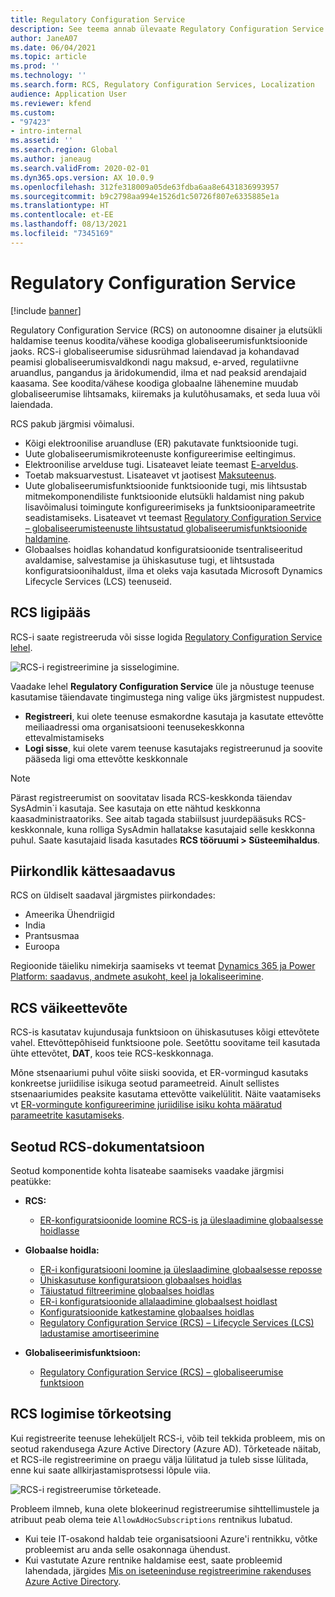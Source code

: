 ```yaml
---
title: Regulatory Configuration Service
description: See teema annab ülevaate Regulatory Configuration Service (RCS) võimalustest ja selgitab, kuidas teenusele juurde pääseda.
author: JaneA07
ms.date: 06/04/2021
ms.topic: article
ms.prod: ''
ms.technology: ''
ms.search.form: RCS, Regulatory Configuration Services, Localization
audience: Application User
ms.reviewer: kfend
ms.custom:
- "97423"
- intro-internal
ms.assetid: ''
ms.search.region: Global
ms.author: janeaug
ms.search.validFrom: 2020-02-01
ms.dyn365.ops.version: AX 10.0.9
ms.openlocfilehash: 312fe318009a05de63fdba6aa8e6431836993957
ms.sourcegitcommit: b9c2798aa994e1526d1c50726f807e6335885e1a
ms.translationtype: HT
ms.contentlocale: et-EE
ms.lasthandoff: 08/13/2021
ms.locfileid: "7345169"
---
```

# <a name="regulatory-configuration-service"></a>Regulatory Configuration Service

[!include [banner](../includes/banner.md)]

Regulatory Configuration Service (RCS) on autonoomne disainer ja elutsükli haldamise teenus koodita/vähese koodiga globaliseerumisfunktsioonide jaoks. RCS-i globaliseerumise sidusrühmad laiendavad ja kohandavad peamisi globaliseerumisvaldkondi nagu maksud, e-arved, regulatiivne aruandlus, pangandus ja äridokumendid, ilma et nad peaksid arendajaid kaasama. See koodita/vähese koodiga globaalne lähenemine muudab globaliseerumise lihtsamaks, kiiremaks ja kulutõhusamaks, et seda luua või laiendada.

RCS pakub järgmisi võimalusi.

- Kõigi elektroonilise aruandluse (ER) pakutavate funktsioonide tugi.
- Uute globaliseerumismikroteenuste konfigureerimise eeltingimus.
- Elektroonilise arvelduse tugi. Lisateavet leiate teemast [E-arveldus](/dynamics365-release-plan/2021wave1/finance-operations/dynamics365-finance/electronic-invoicing-add-on-dynamics-365-ga).
- Toetab maksuarvestust. Lisateavet vt jaotisest [Maksuteenus](/dynamics365-release-plan/2021wave1/finance-operations/dynamics365-finance/tax-service-preview).
- Uute globaliseerumisfunktsioonide funktsioonide tugi, mis lihtsustab mitmekomponendiliste funktsioonide elutsükli haldamist ning pakub lisavõimalusi toimingute konfigureerimiseks ja funktsiooniparameetrite seadistamiseks. Lisateavet vt teemast [Regulatory Configuration Service – globaliseerumisteenuste lihtsustatud globaliseerumisfunktsioonide haldamine](/dynamics365-release-plan/2021wave1/finance-operations/dynamics365-finance/regulatory-configuration-service-simplified-globalization-feature-management-globalization-services).
- Globaalses hoidlas kohandatud konfiguratsioonide tsentraliseeritud avaldamise, salvestamise ja ühiskasutuse tugi, et lihtsustada konfiguratsioonihaldust, ilma et oleks vaja kasutada Microsoft Dynamics Lifecycle Services (LCS) teenuseid.

## <a name="access-rcs"></a>RCS ligipääs

RCS-i saate registreeruda või sisse logida [Regulatory Configuration Service lehel](https://marketing.configure.global.dynamics.com/).

![RCS-i registreerimine ja sisselogimine.](media/202103_RCS%20Marketing%20page_updated_1.jpg)

Vaadake lehel **Regulatory Configuration Service** üle ja nõustuge teenuse kasutamise täiendavate tingimustega ning valige üks järgmistest nuppudest.

- **Registreeri**, kui olete teenuse esmakordne kasutaja ja kasutate ettevõtte meiliaadressi oma organisatsiooni teenusekeskkonna ettevalmistamiseks
- **Logi sisse**, kui olete varem teenuse kasutajaks registreerunud ja soovite pääseda ligi oma ettevõtte keskkonnale

> [!NOTE] 
> Pärast registreerumist on soovitatav lisada RCS-keskkonda täiendav SysAdmin`i kasutaja. See kasutaja on ette nähtud keskkonna kaasadministraatoriks. See aitab tagada stabiilsust juurdepääsuks RCS-keskkonnale, kuna rolliga SysAdmin hallatakse kasutajaid selle keskkonna puhul. Saate kasutajaid lisada kasutades **RCS tööruumi > Süsteemihaldus**.

## <a name="regional-availability"></a>Piirkondlik kättesaadavus

RCS on üldiselt saadaval järgmistes piirkondades:

- Ameerika Ühendriigid
- India
- Prantsusmaa
- Euroopa

Regioonide täieliku nimekirja saamiseks vt teemat [Dynamics 365 ja Power Platform: saadavus, andmete asukoht, keel ja lokaliseerimine](https://aka.ms/dynamics_365_international_availability_deck).

## <a name="rcs-default-company"></a>RCS väikeettevõte

RCS-is kasutatav kujundusaja funktsioon on ühiskasutuses kõigi ettevõtete vahel. Ettevõttepõhiseid funktsioone pole. Seetõttu soovitame teil kasutada ühte ettevõtet, **DAT**, koos teie RCS-keskkonnaga.

Mõne stsenaariumi puhul võite siiski soovida, et ER-vormingud kasutaks konkreetse juriidilise isikuga seotud parameetreid. Ainult sellistes stsenaariumides peaksite kasutama ettevõtte vaikelülitit. Näite vaatamiseks vt [ER-vormingute konfigureerimine juriidilise isiku kohta määratud parameetrite kasutamiseks](../../fin-ops-core/dev-itpro/analytics/er-app-specific-parameters-configure-format.md).

## <a name="related-rcs-documentation"></a>Seotud RCS-dokumentatsioon

Seotud komponentide kohta lisateabe saamiseks vaadake järgmisi peatükke:

- **RCS:**

    - [ER-konfiguratsioonide loomine RCS-is ja üleslaadimine globaalsesse hoidlasse](rcs-global-repo-upload.md)

- **Globaalse hoidla:**

    - [ER-i konfiguratsiooni loomine ja üleslaadimine globaalsesse reposse](rcs-global-repo-upload.md)
    - [Ühiskasutuse konfiguratsioon globaalses hoidlas](rcs-global-repo-share-configuration.md)
    - [Täiustatud filtreerimine globaalses hoidlas](enhanced-filtering-global-repo.md)
    - [ER-i konfiguratsioonide allalaadimine globaalsest hoidlast](../../fin-ops-core/dev-itpro/analytics/er-download-configurations-global-repo.md)
    - [Konfiguratsioonide katkestamine globaalses hoidlas](discontinuing-configurations-rcs-global-repo.md)
    - [Regulatory Configuration Service (RCS) – Lifecycle Services (LCS) ladustamise amortiseerimine](rcs-lcs-repo-dep-faq.md)

- **Globaliseerimisfunktsioon:**

    - [Regulatory Configuration Service (RCS) – globaliseerumise funktsioon](/dynamics365-release-plan/2021wave1/finance-operations/dynamics365-finance/regulatory-configuration-service-simplified-globalization-feature-management-globalization-services)


## <a name="troubleshooting-rcs-sign-up"></a>RCS logimise tõrkeotsing

Kui registreerite teenuse leheküljelt RCS-i, võib teil tekkida probleem, mis on seotud rakendusega Azure Active Directory (Azure AD). Tõrketeade näitab, et RCS-ile registreerimine on praegu välja lülitatud ja tuleb sisse lülitada, enne kui saate allkirjastamisprotsessi lõpule viia.

![RCS-i registreerumise tõrketeade.](media/01_RCSSignUpError.jpg)

Probleem ilmneb, kuna olete blokeerinud registreerumise sihttellimustele ja atribuut peab olema teie `AllowAdHocSubscriptions` rentnikus lubatud. 

- Kui teie IT-osakond haldab teie organisatsiooni Azure'i rentnikku, võtke probleemist aru anda selle osakonnaga ühendust.
- Kui vastutate Azure rentnike haldamise eest, saate probleemid lahendada, järgides [Mis on iseteeninduse registreerimine rakenduses Azure Active Directory](/azure/active-directory/enterprise-users/directory-self-service-signup#how-do-i-control-self-service-settings).
